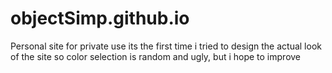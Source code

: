 # objectSimp.github.io
Personal site for private use
its the first time i tried to design the actual look of the site so color selection is random and ugly, but i hope to improve
